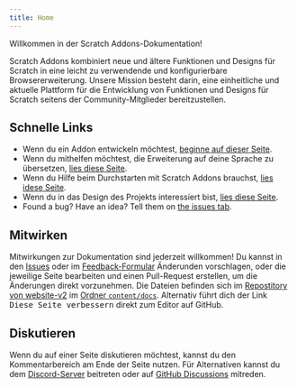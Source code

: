 ```yaml
---
title: Home
---
```


Willkommen in der Scratch Addons-Dokumentation!

Scratch Addons kombiniert neue und ältere Funktionen und Designs für Scratch in eine leicht zu verwendende und konfigurierbare Browsererweiterung. Unsere Mission besteht darin, eine einheitliche und aktuelle Plattform für die Entwicklung von Funktionen und Designs für Scratch seitens der Community-Mitglieder bereitzustellen.

## Schnelle Links

- Wenn du ein Addon entwickeln möchtest, [beginne auf dieser Seite](develop/getting-started/creating-an-addon).
- Wenn du mithelfen möchtest, die Erweiterung auf deine Sprache zu übersetzen, [lies diese Seite](localization/joining-the-localization-team).
- Wenn du Hilfe beim Durchstarten mit Scratch Addons brauchst, [lies idese Seite](getting-started/quick-start).
- Wenn du in das Design des Projekts interessiert bist, [lies diese Seite](reference/design).
- Found a bug? Have an idea? Tell them on [the issues tab](https://github.com/ScratchAddons/ScratchAddons/issues).

## Mitwirken

Mitwirkungen zur Dokumentation sind jederzeit willkommen! Du kannst in den [Issues](https://github.com/ScratchAddons/website-v2/issues) oder im [Feedback-Formular](../feedback) Änderunden vorschlagen, oder die jeweilige Seite bearbeiten und einen Pull-Request erstellen, um die Änderungen direkt vorzunehmen. Die Dateien befinden sich im [Repostitory von website-v2](https://github.com/ScratchAddons/website-v2) im [Ordner `content/docs`](https://github.com/ScratchAddons/website-v2/tree/master/content/docs). Alternativ führt dich der Link <kbd>Diese Seite verbessern</kbd> direkt zum Editor auf GitHub.

## Diskutieren

Wenn du auf einer Seite diskutieren möchtest, kannst du den Kommentarbereich am Ende der Seite nutzen. Für Alternativen kannst du dem [Discord-Server](https://discord.gg/R5NBqwMjNc) beitreten oder auf [GitHub Discussions](https://github.com/ScratchAddons/ScratchAddons/discussions) mitreden.
